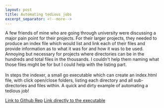 ```yaml
---
layout: post
title: Automating tedious jobs
excerpt_separator: <!--more-->
---
```


A few friends of mine who are going through university were discussing a major pain point for their projects. For their larger projects, they needed to produce an index file which would list and link each of their files and provide information as to what it was for and how it was to be used. Annoying but necessary for projects where directories can be in the hundreds and total files in the thousands. I couldn't help them naming what those files might be for but I could help with the listing part.
<br><br>
In steps the indexer, a small go executable which can create an index.html file, with click open/close folders, listing each directory and all sub-directories and files within. A quick and dirty example of automating a tedious job!


<a href="https://github.com/mikey-wotton/indexer">Link to Github Rep</a>
<a href="https://github.com/mikey-wotton/indexer/releases/download/v1.0/indexer.exe">Link directly to the executable</a>
